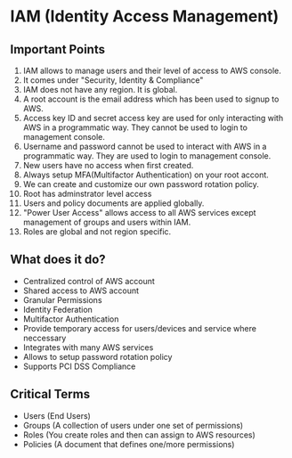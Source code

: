 # IAM (Identity Access Management)

## Important Points
 1. IAM allows to manage users and their level of access to AWS console. 
 2. It comes under "Security, Identity & Compliance"
 3. IAM does not have any region. It is global.
 4. A root account is the email address which has been used to signup to AWS.
 5. Access key ID and secret access key are used for only interacting with AWS in a programmatic way. They cannot be used to login to management console.
 6. Username and password cannot be used to interact with AWS in a programmatic way. They are used to login to management console.
 7. New users have no access when first created.
 8. Always setup MFA(Multifactor Authentication) on your root accont.
 9. We can create and customize our own password rotation policy.
 10. Root has adminstrator level access
 11. Users and policy documents are applied globally.
 12. "Power User Access" allows access to all AWS services except management of groups and users within IAM.
 13. Roles are global and not region specific.

## What does it do?
- Centralized control of AWS account
- Shared access to AWS account
- Granular Permissions
- Identity Federation 
- Multifactor Authentication
- Provide temporary access for users/devices and service where neccessary
- Integrates with many AWS services
- Allows to setup password rotation policy
- Supports PCI DSS Compliance

## Critical Terms
- Users (End Users)
- Groups (A collection of users under one set of permissions)
- Roles (You create roles and then can assign to AWS resources)
- Policies (A document that defines one/more permissions)